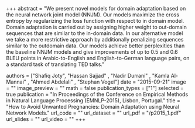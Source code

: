 +++
abstract = "We present novel models for domain adaptation based on the neural network joint model (NNJM). Our models maximize the cross entropy by regularizing the loss function with respect to in domain model. Domain adaptation is carried out by assigning higher weight to out-domain sequences that are similar to the in-domain data. In our alternative model we take a more restrictive approach by additionally penalizing sequences similar to the outdomain data. Our models achieve better perplexities than the baseline NNJM models and give improvements of up to 0.5  and 0.6 BLEU points in Arabic-to-English and English-to-German language pairs, on a standard task of translating TED talks."

authors = ["Shafiq Joty", "Hassan Sajjad" , "Nadir Durrani" , "Kamla Al-Mannai" , "Ahmed Abdelali" , "Stephan Vogel"]
date = "2015-09-21"
image = ""
image_preview = ""
math = false
publication_types = ["1"]
selected = true
publication = "In Proceedings of the Conference on Empirical Methods in Natural Language Processing (EMNLP-2015), Lisbon, Portugal."
title = "How to Avoid Unwanted Pregnancies: Domain Adaptation using Neural Network Models."
url_code = ""
url_dataset = ""
url_pdf = "/p2015_1.pdf"
url_slides = ""
url_video = ""
+++


